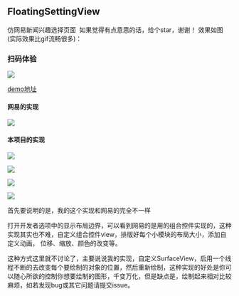 ## FloatingSettingView
仿网易新闻兴趣选择页面  如果觉得有点意思的话，给个star，谢谢！
效果如图(实际效果比gif流畅很多)：

### 扫码体验

![](https://github.com/ChaserSheng/FloatingSettingView/blob/master/FloatingSettingView/floating.png)

[demo地址](https://fir.im/7t15)

#### 网易的实现
![](https://github.com/ChaserSheng/FloatingSettingView/blob/master/FloatingSettingView/wangyi.png)

#### 本项目的实现
![](https://github.com/ChaserSheng/FloatingSettingView/blob/master/FloatingSettingView/floating2.gif)

![](https://github.com/ChaserSheng/FloatingSettingView/blob/master/FloatingSettingView/floating1.jpeg)

![](https://github.com/ChaserSheng/FloatingSettingView/blob/master/FloatingSettingView/floating2.jpeg)

![](https://github.com/ChaserSheng/FloatingSettingView/blob/master/FloatingSettingView/floating3.jpeg)


首先要说明的是，我的这个实现和网易的完全不一样

打开开发者选项中的显示布局边界，可以看到网易的是用的组合控件实现的，这种实现其实也不难，自定义组合控件view，排版好每个小模块的布局大小，添加自定义动画，
位移、缩放、颜色的改变等。

这种方式这里就不讨论了，主要说说我的实现，自定义SurfaceView，启用一个线程不断的去改变每个要绘制的对象的位置，然后重新绘制，这种实现的好处是你可以随心所欲的控制你想要绘制的图形，千变万化，但是缺点是，绘制起来相对比较麻烦，如若发现bug或其它问题请提交issue。

